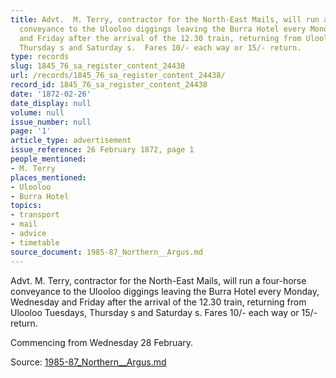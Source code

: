 ```yaml
---
title: Advt.  M. Terry, contractor for the North-East Mails, will run a four-horse
  conveyance to the Ulooloo diggings leaving the Burra Hotel every Monday, Wednesday
  and Friday after the arrival of the 12.30 train, returning from Ulooloo Tuesdays,
  Thursday s and Saturday s.  Fares 10/- each way or 15/- return.
type: records
slug: 1845_76_sa_register_content_24438
url: /records/1845_76_sa_register_content_24438/
record_id: 1845_76_sa_register_content_24438
date: '1872-02-26'
date_display: null
volume: null
issue_number: null
page: '1'
article_type: advertisement
issue_reference: 26 February 1872, page 1
people_mentioned:
- M. Terry
places_mentioned:
- Ulooloo
- Burra Hotel
topics:
- transport
- mail
- advice
- timetable
source_document: 1985-87_Northern__Argus.md
---
```


Advt.  M. Terry, contractor for the North-East Mails, will run a four-horse conveyance to the Ulooloo diggings leaving the Burra Hotel every Monday, Wednesday and Friday after the arrival of the 12.30 train, returning from Ulooloo Tuesdays, Thursday s and Saturday s.  Fares 10/- each way or 15/- return.

Commencing from Wednesday 28 February.

Source: [1985-87_Northern__Argus.md](/downloads/markdown/1985-87_Northern__Argus.md)
